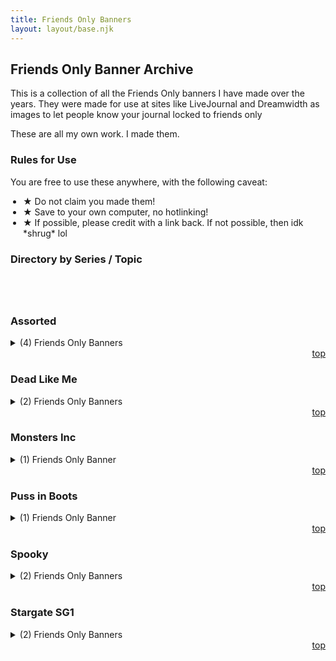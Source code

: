 ```yaml
---
title: Friends Only Banners
layout: layout/base.njk
---
```


## Friends Only Banner Archive

<div class="textbox">

This is a collection of all the Friends Only banners I have made over the years. They were made for use at sites like LiveJournal and Dreamwidth as images to let people know your journal locked to friends only 

These are all my own work. I made them. 

### Rules for Use 

You are free to use these anywhere, with the following caveat: 

<ul style="padding-left:20px;">
  <li><strong>&#9733;</strong> Do not claim you made them!</li>
  <li><strong>&#9733;</strong> Save to your own computer, no hotlinking! </li>
  <li><strong>&#9733;</strong> If possible, please credit with a link back. If not possible, then idk *shrug* lol</li>
</ul>

<h3 id="directory">Directory by Series / Topic</h3>

<div id="toc" style="padding:20px;"></div>

<div class="textbox">
  <h3 id="foassorted">Assorted</h3>

  <details>
  <summary> (4) Friends Only Banners</summary>
    <img src="/images/FriendsOnly/battyFO.jpg" alt="Friends Only Banner with bats">
    <img src="/images/FriendsOnly/FOnoose.jpg" alt="Friends Only Banner with Noose">
    <img src="/images/FriendsOnly/FOrobots.gif" alt="Friends Only Banner with a Robot">
    <img src="/images/FriendsOnly/FO1.png" alt="Friends Only Banner with text">
  </details>
<div style="text-align: right;"><a href="#top">top <i class="arrow up"></i></a></div>
  </div>

<div class="textbox">
      <h3 id="deadlikeme">Dead Like Me</h3>
      <p></p>
      <details>
      <summary> (2) Friends Only Banners</summary>
        <img src="/images/FriendsOnly/reapersonly.jpg" alt="Dead Like Me tv show Friends Only Banner with death figure">
        <img src="/images/FriendsOnly/reggiefonly.jpg" alt="Dead Like Me tv show Friends Only Banner with Reggice character">
      </details>
<div style="text-align: right;"><a href="#top">top <i class="arrow up"></i></a></div>
  </div>
  <div class="textbox">
        <h3 id="monstersinc">Monsters Inc</h3>
        <details>
        <summary> (1) Friends Only Banner</summary>
          <img src="/images/FriendsOnly/FOsully.jpg" alt="Monsters Inc Friends Only Banner with Sully character">
        </details>
<div style="text-align: right;"><a href="#top">top <i class="arrow up"></i></a></div>
        </div>
  <div class="textbox">
          <h3 id="pussinboots">Puss in Boots</h3>
          <p></p>
          <details>
          <summary> (1) Friends Only Banner</summary>
            <img src="/images/FriendsOnly/FOpussboots.jpg" alt="Friends Only Banner with Puss in Boots">
          </details>
<div style="text-align: right;"><a href="#top">top <i class="arrow up"></i></a></div>
          </div>

<div class="textbox">
        <h3 id="spooky">Spooky</h3>
        <p></p>
        <details>
        <summary> (2) Friends Only Banners</summary>
          <img src="/images/FriendsOnly/ghostFO.gif" alt="Friends Only banner with ghosts">
          <img src="/images/FriendsOnly/ghostNFO.gif" alt="Friends Only banner with ghosts">
        </details>
<div style="text-align: right;"><a href="#top">top <i class="arrow up"></i></a></div>
        </div>

  <div class="textbox">
    <h3 id="stargate">Stargate SG1</h3>
    <p></p>
    <details>
    <summary> (2) Friends Only Banners</summary>
      <img src="/images/FriendsOnly/sg1friendsonly.jpg" alt="friends only banner with starate sg1 team">
      <img src="/images/FriendsOnly/sg1men.jpg" alt="stargate friends only banner with Tealc, Jack and Daniel">
    </details>
<div style="text-align: right;"><a href="#top">top <i class="arrow up"></i></a></div>
    </div>
<!-- Template

  <div class="textbox">
    <h3 id=""></h3>
    <p></p>
    <details>
    <summary> (1) Icon</summary>
      <img src="/images/100x100">
    </details>
    <div style="text-align: right;"><a href="#top">top <i class="arrow up"></i></a></div>
    </div>
</div>